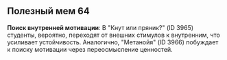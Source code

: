 ## Полезный мем 64

**Поиск внутренней мотивации**: В "Кнут или пряник?" (ID 3965) студенты, вероятно, переходят от внешних стимулов к внутренним, что усиливает устойчивость. Аналогично, "Метанойя" (ID 3966) побуждает к поиску мотивации через переосмысление ценностей.